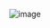 ![image](https://user-images.githubusercontent.com/87224039/142166042-0bf86e45-855b-4dd1-8b12-54da8796ddd1.png)
